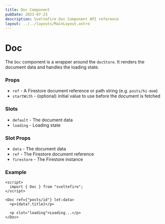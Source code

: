 ```yaml
---
title: Doc Component
pubDate: 2023-07-23
description: SvelteFire Doc Component API reference
layout: ../../layouts/MainLayout.astro
---
```


# Doc

The `Doc` component is a wrapper around the `docStore`. It renders the document data and handles the loading state.

### Props

- `ref` - A Firestore document reference or path string (e.g. `posts/hi-mom`)
- `startWith` - (optional) initial value to use before the document is fetched

### Slots

- `default` - The document data
- `loading` - Loading state

### Slot Props

- `data` - The document data
- `ref` - The Firestore document reference
- `firestore` - The Firestore instance

### Example

```svelte
<script>
  import { Doc } from "sveltefire";
</script>

<Doc ref={"posts/id"} let:data>
  <p>{data?.title}</p>

  <p slot="loading">Loading...</p>
</Doc>
```
